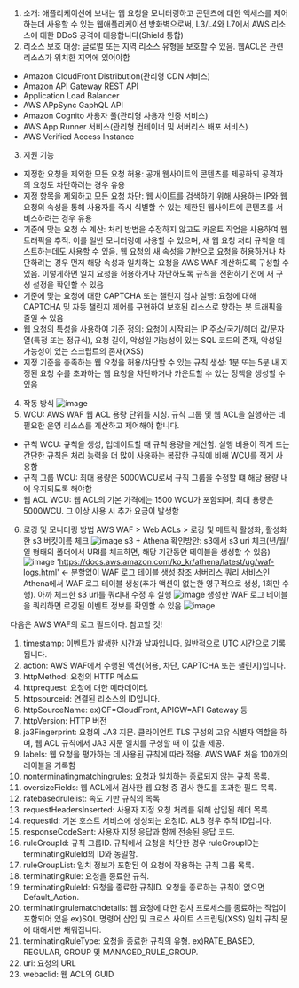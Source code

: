 1. 소개:
애플리케이션에 보내는 웹 요청을 모니터링하고 콘텐츠에 대한 액세스를 제어하는데 사용할 수 있는 웹애플리케이션 방화벽으로써, L3/L4와 L7에서 AWS 리소스에 대한 DDoS 공격에 대응합니다(Shield 통합)
2. 리소스 보호 대상: 글로벌 또는 지역 리소스 유형을 보호할 수 있음. 웹ACL은 관련 리소스가 위치한 지역에 있어야함
- Amazon CloudFront Distribution(관리형 CDN 서비스)
- Amazon API Gateway REST API
- Application Load Balancer
- AWS APpSync GaphQL API
- Amazon Cognito 사용자 풀(관리형 사용자 인증 서비스)
- AWS App Runner 서비스(관리형 컨테이너 및 서버리스 배포 서비스)
- AWS Verified Access Instance
3. 지원 기능
- 지정한 요청을 제외한 모든 요청 허용: 공개 웹사이트의 콘텐츠를 제공하되 공격자의 요청도 차단하려는 경우 유용
- 지정 항목을 제외하고 모든 요청 차단: 웹 사이트를 검색하기 위해 사용하는 IP와 웹 요청의 속성을 통해 사용자를 즉시 식별할 수 있는 제한된 웹사이트에 콘텐츠를 서비스하려는 경우 유용
- 기준에 맞는 요청 수 계산: 처리 방법을 수정하지 않고도 카운트 작업을 사용하여 웹 트래픽을 추적. 이를 일반 모니터링에 사용할 수 있으며, 새 웹 요청 처리 규칙을 테스트하는데도 사용할 수 있음. 웹 요청의 새 속성을 기반으로 요청을 허용하거나 차단하려는 경우 먼저 해당 속성과 일치하는 요청을 AWS WAF 계산하도록 구성할 수 있음. 이렇게하면 일치 요청을 허용하거나 차단하도록 규칙을 전환하기 전에 새 구성 설정을 확인할 수 있음
- 기준에 맞는 요청에 대한 CAPTCHA 또는 챌린지 검사 실행: 요청에 대해 CAPTCHA 및 자동 챌린지 제어를 구현하여 보호된 리소스로 향하는 봇 트래픽을 줄일 수 있음
- 웹 요청의 특성을 사용하여 기준 정의: 요청이 시작되는 IP 주소/국가/헤더 값/문자열(특정 또는 정규식), 요청 길이, 악성일 가능성이 있는 SQL 코드의 존재, 악성일 가능성이 있는 스크립트의 존재(XSS)
- 지정 기준을 충족하는 웹 요청을 허용/차단할 수 있는 규칙 생성: 1분 또는 5분 내 지정된 요청 수를 초과하는 웹 요청을 차단하거나 카운트할 수 있는 정책을 생성할 수 있음
  
4. 작동 방식
![image](https://github.com/user-attachments/assets/a204caa0-b67f-4af4-a4f0-029c5886d170)
5. WCU: AWS WAF 웹 ACL 용량 단위를 지칭. 규칙 그룹 및 웹 ACL을 실행하는 데 필요한 운영 리소스를 계산하고 제어해야 합니다.
- 규칙 WCU: 규칙을 생성, 업데이트할 때 규칙 용량을 계산함. 실행 비용이 적게 드는 간단한 규칙은 처리 능력을 더 많이 사용하는 복잡한 규칙에 비해 WCU를 적게 사용함
- 규칙 그룹 WCU: 최대 용량은 5000WCU로써 규칙 그룹을 수정할 떄 해당 용량 내에 유지되도록 해야함
- 웹 ACL WCU: 웹 ACL의 기본 가격에는 1500 WCU가 포함되며, 최대 용량은 5000WCU. 그 이상 사용 시 추가 요금이 발생함
6. 로깅 및 모니터링 방법
AWS WAF > Web ACLs > 로깅 및 메트릭 활성화, 활성화한 s3 버킷이름 체크
![image](https://github.com/user-attachments/assets/975c7777-ced6-4b02-96d8-5917c9a47e88)
s3 + Athena 확인방안: s3에서 s3 uri 체크(년/월/일 형태의 폴더에서 URI를 체크하면, 해당 기간동안 테이블을 생성할 수 있음)
![image](https://github.com/user-attachments/assets/8410ef40-a1e4-4981-b7aa-74b52c307439)
'https://docs.aws.amazon.com/ko_kr/athena/latest/ug/waf-logs.html' <- 분할없이 WAF 로그 테이블 생성 참조
서버리스 쿼리 서비스인 Athena에서 WAF 로그 테이블 생성(추가 액션이 없는한 영구적으로 생성, 1회만 수행). 아까 체크한 s3 url를 쿼리내 수정 후 실행
![image](https://github.com/user-attachments/assets/22d44157-0496-48c0-9889-3b52955fe0ae)
생성한 WAF 로그 테이블을 쿼리하면 로깅된 이벤트 정보를 확인할 수 있음
![image](https://github.com/user-attachments/assets/95295f6f-ca79-448c-bbe6-ef5fd3084e23)

다음은 AWS WAF의 로그 필드이다. 참고할 것!
1. timestamp: 이벤트가 발생한 시간과 날짜입니다. 일반적으로 UTC 시간으로 기록됩니다.
2. action: AWS WAF에서 수행된 액션(허용, 차단, CAPTCHA 또는 챌린지)입니다.
3. httpMethod: 요청의 HTTP 메소드
4. httprequest: 요청에 대한 메타데이터.
5. httpsourceid: 연결된 리소스의 ID입니다.
6. httpSourceName: ex)CF=CloudFront, APIGW=API Gateway 등
7. httpVersion: HTTP 버전
8. ja3Fingerprint: 요청의 JA3 지문. 클라이언트 TLS 구성의 고유 식별자 역할을 하며, 웹 ACL 규칙에서 JA3 지문 일치를 구성할 때 이 값을 제공.
9. labels: 웹 요청을 평가하는 데 사용된 규칙에 따라 적용. AWS WAF 처음 100개의 레이블을 기록함
10. nonterminatingmatchingrules: 요청과 일치하는 종료되지 않는 규칙 목록.
11. oversizeFields: 웹 ACL에서 검사한 웹 요청 중 검사 한도를 초과한 필드 목록.
12. ratebasedrulelist: 속도 기반 규칙의 목록
13. requestHeadersInserted: 사용자 지정 요청 처리를 위해 삽입된 헤더 목록.
14. requestId: 기본 호스트 서비스에 생성되는 요청ID. ALB 경우 추적 ID입니다. 
15. responseCodeSent: 사용자 지정 응답과 함께 전송된 응답 코드.
16. ruleGroupId: 규칙 그룹ID. 규칙에서 요청을 차단한 경우 ruleGroupID는 terminatingRuleId의 ID와 동일함.
17. ruleGroupList: 일치 정보가 포함된 이 요청에 작용하는 규칙 그룹 목록.
18. terminatingRule: 요청을 종료한 규칙. 
19. terminatingRuleId: 요청을 종료한 규칙ID. 요청을 종료하는 규칙이 없으면 Default_Action.
20. terminatingrulematchdetails: 웹 요청에 대한 검사 프로세스를 종료하는 작업이 포함되어 있음
ex)SQL 명령어 삽입 및 크로스 사이트 스크립팅(XSS) 일치 규칙 문에 대해서만 채워집니다. 
21. terminatingRuleType: 요청을 종료한 규칙의 유형. ex)RATE_BASED, REGULAR, GROUP 및 MANAGED_RULE_GROUP.
22. uri: 요청의 URL
23. webaclid: 웹 ACL의 GUID
